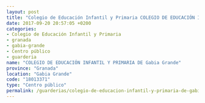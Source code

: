 ```yaml
---
layout: post
title: "Colegio de Educación Infantil y Primaria COLEGIO DE EDUCACIÓN INFANTIL Y PRIMARIA DE Gabia Grande"
date: 2017-09-20 20:57:05 +0200
categories:
- Colegio de Educación Infantil y Primaria
- granada
- gabia-grande
- Centro público
- guarderia
name: "COLEGIO DE EDUCACIÓN INFANTIL Y PRIMARIA DE Gabia Grande"
province: "Granada"
location: "Gabia Grande"
code: "18013371"
type: "Centro público"
permalink: /guarderias/colegio-de-educacion-infantil-y-primaria-de-gabia-grande.html
---
```

